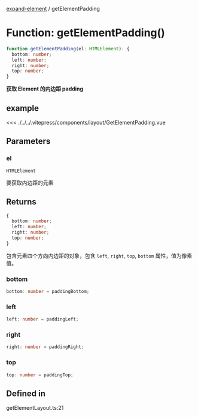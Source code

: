 [expand-element](../globals.md) / getElementPadding

# Function: getElementPadding()

```ts
function getElementPadding(el: HTMLElement): {
  bottom: number;
  left: number;
  right: number;
  top: number;
}
```

**获取 Element 的内边距 padding**

<Badge type="tip" text="version: v0.0.1+" />

<script setup>
  import GetElementPadding from './../../.vitepress/components/layout/GetElementPadding.vue'
</script>

## example

<<< ./../../.vitepress/components/layout/GetElementPadding.vue
<GetElementPadding></GetElementPadding>

## Parameters

### el

`HTMLElement`

要获取内边距的元素

## Returns

```ts
{
  bottom: number;
  left: number;
  right: number;
  top: number;
}
```

包含元素四个方向内边距的对象，包含 `left`, `right`, `top`, `bottom` 属性，值为像素值。

### bottom

```ts
bottom: number = paddingBottom;
```

### left

```ts
left: number = paddingLeft;
```

### right

```ts
right: number = paddingRight;
```

### top

```ts
top: number = paddingTop;
```

## Defined in

getElementLayout.ts:21
